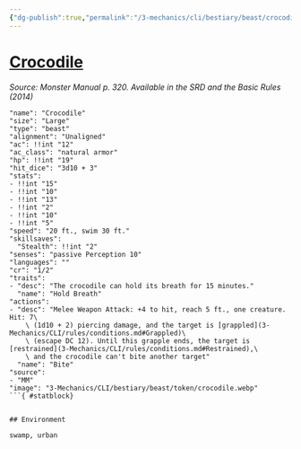 ```yaml
---
{"dg-publish":true,"permalink":"/3-mechanics/cli/bestiary/beast/crocodile/","tags":["ttrpg-cli/compendium/src/5e/mm","ttrpg-cli/monster/cr/1-2","ttrpg-cli/monster/environment/swamp","ttrpg-cli/monster/environment/urban","ttrpg-cli/monster/size/large","ttrpg-cli/monster/type/beast"]}
---
```


# [Crocodile](3-Mechanics\CLI\bestiary\beast/crocodile.md)
*Source: Monster Manual p. 320. Available in the <span title='Systems Reference Document (5.1)'>SRD</span> and the Basic Rules (2014)*  

```statblock
"name": "Crocodile"
"size": "Large"
"type": "beast"
"alignment": "Unaligned"
"ac": !!int "12"
"ac_class": "natural armor"
"hp": !!int "19"
"hit_dice": "3d10 + 3"
"stats":
- !!int "15"
- !!int "10"
- !!int "13"
- !!int "2"
- !!int "10"
- !!int "5"
"speed": "20 ft., swim 30 ft."
"skillsaves":
  "Stealth": !!int "2"
"senses": "passive Perception 10"
"languages": ""
"cr": "1/2"
"traits":
- "desc": "The crocodile can hold its breath for 15 minutes."
  "name": "Hold Breath"
"actions":
- "desc": "Melee Weapon Attack: +4 to hit, reach 5 ft., one creature. Hit: 7\
    \ (1d10 + 2) piercing damage, and the target is [grappled](3-Mechanics/CLI/rules/conditions.md#Grappled)\
    \ (escape DC 12). Until this grapple ends, the target is [restrained](3-Mechanics/CLI/rules/conditions.md#Restrained),\
    \ and the crocodile can't bite another target"
  "name": "Bite"
"source":
- "MM"
"image": "3-Mechanics/CLI/bestiary/beast/token/crocodile.webp"
```{ #statblock}


## Environment

swamp, urban